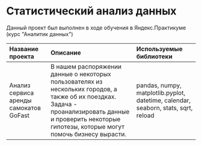 # Статистический анализ данных
Данный проект был выполнен в ходе обучения в Яндекс.Практикуме (курс "Аналитик данных")

| Название проекта              | Описание           | Используемые библиотеки                     |
| :-------------------- | :---------------------- |:---------------------------|
| Анализ сервиса аренды самокатов GoFast  | В нашем распоряжении данные о некоторых пользователях из нескольких городов, а также об их поездках. Задача - проанализировать данные и проверить некоторые гипотезы, которые могут помочь бизнесу вырасти. | pandas, numpy, matplotlib.pyplot, datetime, calendar, seaborn, stats, sqrt, reload |
